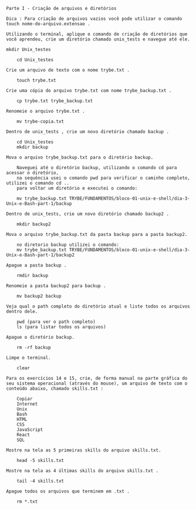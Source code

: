 

    Parte I - Criação de arquivos e diretórios

    Dica : Para criação de arquivos vazios você pode utilizar o comando touch nome-do-arquivo.extensao .

    Utilizando o terminal, aplique o comando de criação de diretórios que você aprendeu, crie um diretório chamado unix_tests e navegue até ele.

    mkdir Unix_testes

        cd Unix_testes

    Crie um arquivo de texto com o nome trybe.txt .

        touch trybe.txt

    Crie uma cópia do arquivo trybe.txt com nome trybe_backup.txt .

        cp trybe.txt trybe_backup.txt

    Renomeie o arquivo trybe.txt .

        mv trybe-copia.txt

    Dentro de unix_tests , crie um novo diretório chamado backup .

        cd Unix_testes
        mkdir backup

    Mova o arquivo trybe_backup.txt para o diretório backup.

        Naveguei até o diretório backup, utilizando o comando cd para acessar o diretório,
        na sequência usei o comando pwd para verificar o caminho completo, utilizei o comando cd ..
        para voltar um diretório e executei o comando:

        mv trybe_backup.txt TRYBE/FUNDAMENTOS/bloco-01-unix-e-shell/dia-3-Unix-e-Bash-part-1/backup

    Dentro de unix_tests, crie um novo diretório chamado backup2 .

        mkdir backup2

    Mova o arquivo trybe_backup.txt da pasta backup para a pasta backup2.

        no diretorio backup utilizei o comando:
        mv trybe_backup.txt TRYBE/FUNDAMENTOS/bloco-01-unix-e-shell/dia-3-Unix-e-Bash-part-1/backup2

    Apague a pasta backup .
        
        rmdir backup

    Renomeie a pasta backup2 para backup .

        mv backup2 backup

    Veja qual o path completo do diretório atual e liste todos os arquivos dentro dele.

        pwd (para ver o path completo)
        ls (para listar todos os arquivos)

    Apague o diretório backup.

        rm -rf backup

    Limpe o terminal.

        clear

    Para os exercícios 14 e 15, crie, de forma manual na parte gráfica do seu sistema operacional (através do mouse), um arquivo de texto com o conteúdo abaixo, chamado skills.txt :

        Copiar
        Internet
        Unix
        Bash
        HTML
        CSS
        JavaScript
        React
        SQL

    Mostre na tela as 5 primeiras skills do arquivo skills.txt.
        
        head -5 skills.txt 

    Mostre na tela as 4 últimas skills do arquivo skills.txt .

        tail -4 skills.txt

    Apague todos os arquivos que terminem em .txt .

        rm *.txt



